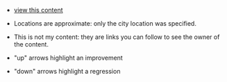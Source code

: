 
* [view this content](https://cyclemaps.org/?geo=https://cyclemap.github.io/before-after/main.geojson&type=symbol)

* Locations are approximate:  only the city location was specified.

* This is not my content:  they are links you can follow to see the owner of the content.

* "up" arrows highlight an improvement

* "down" arrows highlight a regression


